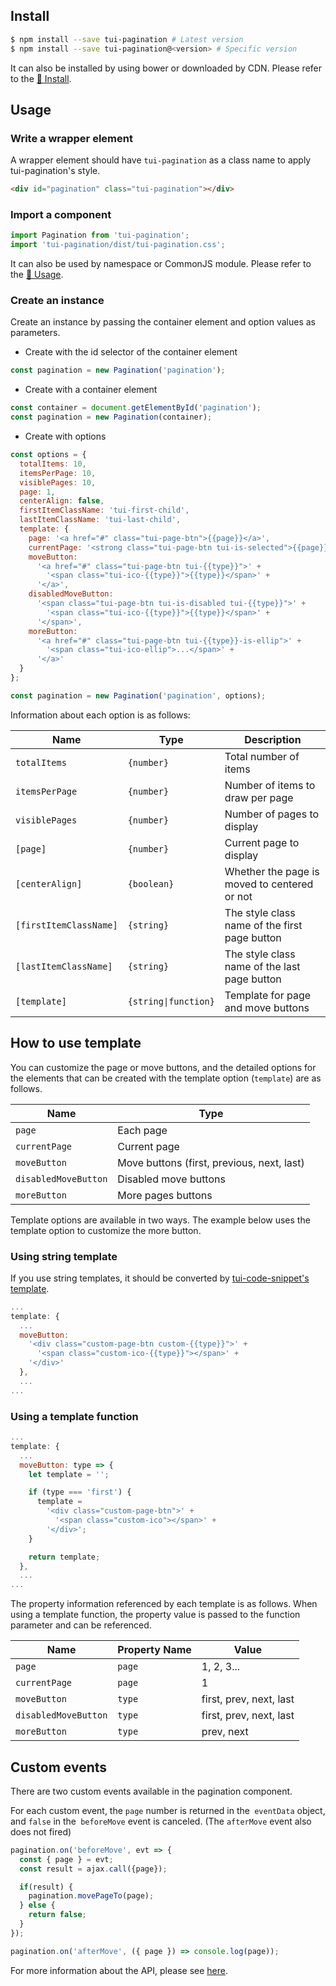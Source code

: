 ## Install

``` sh
$ npm install --save tui-pagination # Latest version
$ npm install --save tui-pagination@<version> # Specific version
```

It can also be installed by using bower or downloaded by CDN. Please refer to the [💾 Install](https://github.com/nhn/tui.pagination#-install).

## Usage

### Write a wrapper element

A wrapper element should have `tui-pagination` as a class name to apply tui-pagination's style.

```html
<div id="pagination" class="tui-pagination"></div>
```

### Import a component

```javascript
import Pagination from 'tui-pagination';
import 'tui-pagination/dist/tui-pagination.css';
```

It can also be used by namespace or CommonJS module. Please refer to the [🔨 Usage](https://github.com/nhn/tui.pagination#-usage).

### Create an instance

Create an instance by passing the container element and option values as parameters.

* Create with the id selector of the container element
```js
const pagination = new Pagination('pagination');
```

* Create with a container element

```js
const container = document.getElementById('pagination');
const pagination = new Pagination(container);
```

* Create with options

```js
const options = {
  totalItems: 10,
  itemsPerPage: 10,
  visiblePages: 10,
  page: 1,
  centerAlign: false,
  firstItemClassName: 'tui-first-child',
  lastItemClassName: 'tui-last-child',
  template: {
    page: '<a href="#" class="tui-page-btn">{{page}}</a>',
    currentPage: '<strong class="tui-page-btn tui-is-selected">{{page}}</strong>',
    moveButton:
      '<a href="#" class="tui-page-btn tui-{{type}}">' +
        '<span class="tui-ico-{{type}}">{{type}}</span>' +
      '</a>',
    disabledMoveButton:
      '<span class="tui-page-btn tui-is-disabled tui-{{type}}">' +
        '<span class="tui-ico-{{type}}">{{type}}</span>' +
      '</span>',
    moreButton:
      '<a href="#" class="tui-page-btn tui-{{type}}-is-ellip">' +
        '<span class="tui-ico-ellip">...</span>' +
      '</a>'
  }
};

const pagination = new Pagination('pagination', options);
```

Information about each option is as follows:

|Name|Type|Description|
|---|---|---|
|`totalItems`|`{number}`|Total number of items|
|`itemsPerPage`|`{number}`|Number of items to draw per page|
|`visiblePages`|`{number}`|Number of pages to display|
|`[page]`|`{number}`|Current page to display|
|`[centerAlign]`|`{boolean}`|Whether the page is moved to centered or not|
|`[firstItemClassName]`|`{string}`|The style class name of the first page button|
|`[lastItemClassName]`|`{string}`|The style class name of the last page button|
|`[template]`|`{string\|function}`|Template for page and move buttons|

## How to use template

You can customize the page or move buttons, and the detailed options for the elements that can be created with the template option (`template`) are as follows.

|Name|Type|
|---|---|
|`page`|Each page|
|`currentPage`|Current page|
|`moveButton`|Move buttons (first, previous, next, last)|
|`disabledMoveButton`|Disabled move buttons|
|`moreButton`|More pages buttons|

Template options are available in two ways.
The example below uses the template option to customize the more button.

### Using string template

If you use string templates, it should be converted by [tui-code-snippet's template](https://nhn.github.io/tui.code-snippet/2.2.0/domUtil#template).

```js
...
template: {
  ...
  moveButton:
    '<div class="custom-page-btn custom-{{type}}">' +
      '<span class="custom-ico-{{type}}"></span>' +
    '</div>'
  },
  ...
...
```

### Using a template function

```js
...
template: {
  ...
  moveButton: type => {
    let template = '';

    if (type === 'first') {
      template =
        '<div class="custom-page-btn">' +
          '<span class="custom-ico"></span>' +
        '</div>';
    }

    return template;
  },
  ...
...
```

The property information referenced by each template is as follows.
When using a template function, the property value is passed to the function parameter and can be referenced.

|Name|Property Name|Value|
|---|---|---|
|`page`|`page`|1, 2, 3...|
|`currentPage`|`page`|1|
|`moveButton`|`type`|first, prev, next, last|
|`disabledMoveButton`|`type`|first, prev, next, last|
|`moreButton`|`type`|prev, next|

## Custom events

There are two custom events available in the pagination component.

For each custom event, the `page` number is returned in the` eventData` object, and `false` in the` beforeMove` event is canceled. (The `afterMove` event also does not fired)


```js
pagination.on('beforeMove', evt => {
  const { page } = evt;
  const result = ajax.call({page});

  if(result) {
    pagination.movePageTo(page);
  } else {
    return false;
  }
});

pagination.on('afterMove', ({ page }) => console.log(page));
```

For more information about the API, please see [here](https://nhn.github.io/tui.pagination/latest/Pagination).
